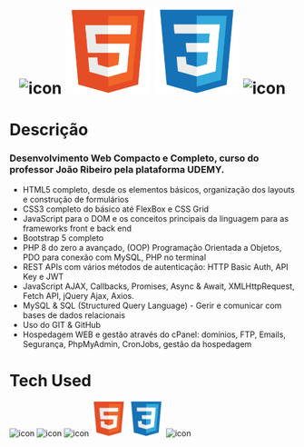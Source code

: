 <div align="center">
 <h1> <img src="https://techstack-generator.vercel.app/js-icon.svg" alt="icon" width="150" />
  <img src="https://raw.githubusercontent.com/devicons/devicon/master/icons/html5/html5-original.svg" alt="icon" width="150px" />
  <img src="https://raw.githubusercontent.com/devicons/devicon/master/icons/css3/css3-original.svg" alt="icon" width="150px" />
  <img src="https://storage.googleapis.com/hcode-public-storage/images/PHP-8/PHP8_DEFAULT_HCODE.svg" alt="icon" width="150px" />
 </h1>
 </div>
 
 # Descrição
### Desenvolvimento Web Compacto e Completo, curso do professor João Ribeiro pela plataforma UDEMY.


- HTML5 completo, desde os elementos básicos, organização dos layouts e construção de formulários
- CSS3 completo do básico até FlexBox e CSS Grid
- JavaScript para o DOM e os conceitos principais da linguagem para as frameworks front e back end
- Bootstrap 5 completo
- PHP 8 do zero a avançado, (OOP) Programação Orientada a Objetos, PDO para conexão com MySQL, PHP no terminal
- REST APIs com vários métodos de autenticação: HTTP Basic Auth, API Key e JWT
- JavaScript AJAX, Callbacks, Promises, Async & Await, XMLHttpRequest, Fetch API, jQuery Ajax, Axios.
- MySQL & SQL (Structured Query Language) - Gerir e comunicar com bases de dados relacionais
- Uso do GIT & GitHub
- Hospedagem WEB e gestão através do cPanel: domínios, FTP, Emails, Segurança, PhpMyAdmin, CronJobs, gestão da hospedagem

# Tech Used

<div>
<img src="https://techstack-generator.vercel.app/js-icon.svg" alt="icon" width="62" height="62" />
<img src="https://techstack-generator.vercel.app/react-icon.svg" alt="icon" width="62" height="62" />
<img src="https://techstack-generator.vercel.app/mysql-icon.svg" alt="icon" width="62" height="62" />
<img src="https://raw.githubusercontent.com/devicons/devicon/master/icons/html5/html5-original.svg" alt="icon" width="62" height="62" />
<img src="https://raw.githubusercontent.com/devicons/devicon/master/icons/css3/css3-original.svg" alt="icon" width="62" height="62" />
<img src="https://storage.googleapis.com/hcode-public-storage/images/PHP-8/PHP8_DEFAULT_HCODE.svg" alt="icon" width="62" height="62" />


<div/>
